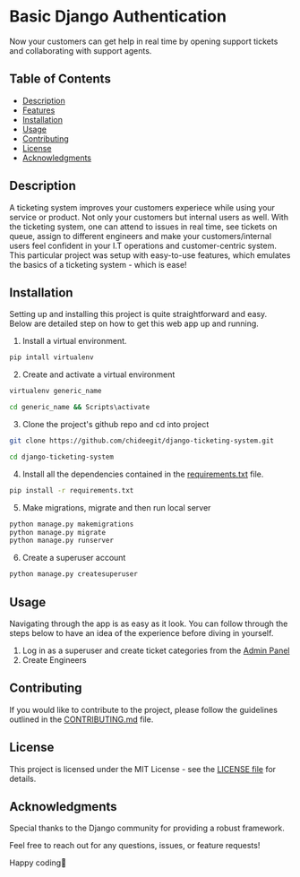 # Basic Django Authentication

Now your customers can get help in real time by opening support tickets and collaborating with support agents.  

## Table of Contents

- [Description](#description)
- [Features](#features)
- [Installation](#installation)
- [Usage](#usage)
- [Contributing](#contributing)
- [License](#license)
- [Acknowledgments](#acknowledgments)

## Description

A ticketing system improves your customers experiece while using your service or product. Not only your customers but internal users as well. With the ticketing system, one can attend to issues in real time, see tickets on queue, assign to different engineers and make your customers/internal users feel confident in your I.T operations and customer-centric system. This particular project was setup with easy-to-use features, which emulates the basics of a ticketing system - which is ease!

## Installation

Setting up and installing this project is quite straightforward and easy. Below are detailed step on how to get this web app up and running. 

1. Install a virtual environment. 
```bash
pip intall virtualenv

```

2. Create and activate a virtual environment 
```bash
virtualenv generic_name

cd generic_name && Scripts\activate
```

3. Clone the project's github repo and cd into project
```bash
git clone https://github.com/chideegit/django-ticketing-system.git

cd django-ticketing-system
```

4. Install all the dependencies contained in the [requirements.txt](./requirements.txt) file. 
```bash
pip install -r requirements.txt
```

5. Make migrations, migrate and  then run local server 
```bash
python manage.py makemigrations
python manage.py migrate
python manage.py runserver
```
6. Create a superuser account
```bash
python manage.py createsuperuser

```

## Usage
Navigating through the app is as easy as it look. You can follow through the steps below to have an idea of the experience before diving in yourself.

1. Log in as a superuser and create ticket categories from the [Admin Panel](http://127.0.0.1:8000/admin)
2. Create Engineers

## Contributing
If you would like to contribute to the project, please follow the guidelines outlined in the [CONTRIBUTING.md](./CONTRIBUTING.md) file.

## License
This project is licensed under the MIT License - see the [LICENSE file](./LICENSE) for details.

## Acknowledgments
Special thanks to the Django community for providing a robust framework.

Feel free to reach out for any questions, issues, or feature requests!

Happy coding🚀